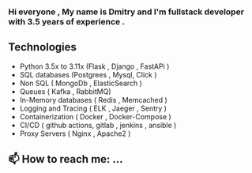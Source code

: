 ### Hi everyone , My  name is Dmitry and I'm fullstack developer with 3.5  years of experience . 

## Technologies
- Python 3.5x to 3.11x (Flask , Django , FastAPi ) 
- SQL  databases (Postgrees , Mysql, Click ) 
- Non SQL ( MongoDb , ElasticSearch ) 
- Queues ( Kafka , RabbitMQ) 
- In-Memory databases ( Redis , Memcached ) 
- Logging  and  Tracing   ( ELK , Jaeger ,  Sentry ) 
- Containerization ( Docker , Docker-Compose ) 
- CI/CD ( github actions, gitlab , jenkins , ansible ) 
- Proxy Servers ( Nginx , Apache2 ) 



## 📫 How to reach me: ...

<!--
**Dmitry426/Dmitry426** is a ✨ _special_ ✨ repository because its `README.md` (this file) appears on your GitHub profile.

Here are some ideas to get you started:

- 🔭 I’m currently working on ...
- 🌱 I’m currently learning ...
- 👯 I’m looking to collaborate on ...
- 🤔 I’m looking for help with ...
- 💬 Ask me about ...
- 📫 How to reach me: ...
- 😄 Pronouns: ...
- ⚡ Fun fact: ...
-->
